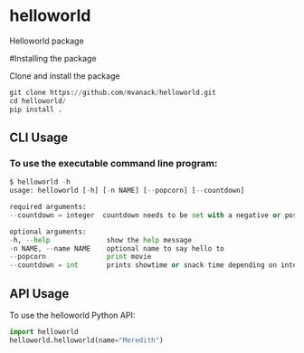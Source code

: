 # helloworld
Helloworld package


#Installing the package 

Clone and install the package

```python
git clone https://github.com/mvanack/helloworld.git
cd helloworld/
pip install .
```

## CLI Usage 

### To use the executable command line program:

```python
$ helloworld -h
usage: helloworld [-h] [-n NAME] [--popcorn] [--countdown]

required arguments:
--countdown = integer  countdown needs to be set with a negative or positive integer value.

optional arguments:
-h, --help				show the help message 
-n NAME, --name NAME 	optional name to say hello to 	
--popcorn 				print movie
--countdown = int		prints showtime or snack time depending on integer value
```
## API Usage 

To use the helloworld Python API:
```python 
import helloworld
helloworld.helloworld(name="Meredith")   	 
```